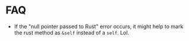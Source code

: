 # FAQ

* If the "null pointer passed to Rust" error occurs, it might help to mark the rust method as `&self` instead of a `self`. Lol.